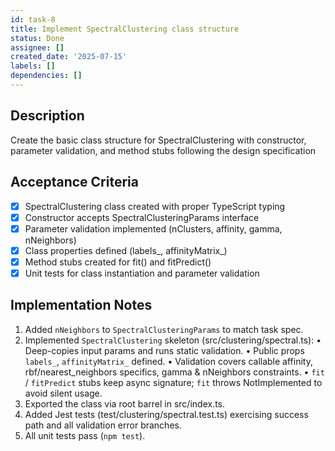 ```yaml
---
id: task-8
title: Implement SpectralClustering class structure
status: Done
assignee: []
created_date: '2025-07-15'
labels: []
dependencies: []
---
```


## Description

Create the basic class structure for SpectralClustering with constructor, parameter validation, and method stubs following the design specification

## Acceptance Criteria

- [x] SpectralClustering class created with proper TypeScript typing
- [x] Constructor accepts SpectralClusteringParams interface
- [x] Parameter validation implemented (nClusters, affinity, gamma, nNeighbors)
- [x] Class properties defined (labels_, affinityMatrix_)
- [x] Method stubs created for fit() and fitPredict()
- [x] Unit tests for class instantiation and parameter validation

## Implementation Notes

1. Added `nNeighbors` to `SpectralClusteringParams` to match task spec.
2. Implemented `SpectralClustering` skeleton (src/clustering/spectral.ts):
   • Deep-copies input params and runs static validation.
   • Public props `labels_`, `affinityMatrix_` defined.
   • Validation covers callable affinity, rbf/nearest_neighbors specifics, gamma & nNeighbors constraints.
   • `fit` / `fitPredict` stubs keep async signature; `fit` throws NotImplemented to avoid silent usage.
3. Exported the class via root barrel in src/index.ts.
4. Added Jest tests (test/clustering/spectral.test.ts) exercising success path and all validation error branches.
5. All unit tests pass (`npm test`).
